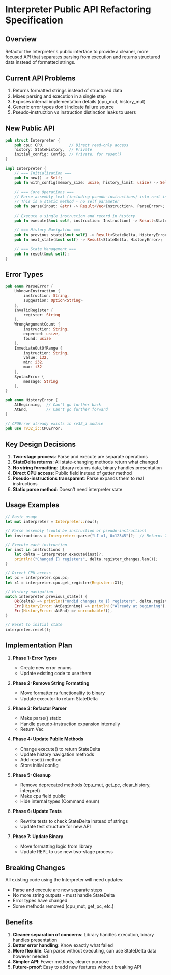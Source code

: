 # Interpreter Public API Refactoring Specification

## Overview
Refactor the Interpreter's public interface to provide a cleaner, more focused API that separates parsing from execution and returns structured data instead of formatted strings.

## Current API Problems
1. Returns formatted strings instead of structured data
2. Mixes parsing and execution in a single step
3. Exposes internal implementation details (cpu_mut, history_mut)
4. Generic error types don't indicate failure source
5. Pseudo-instruction vs instruction distinction leaks to users

## New Public API

```rust
pub struct Interpreter {
    pub cpu: CPU,           // Direct read-only access
    history: StateHistory,  // Private
    initial_config: Config, // Private, for reset()
}

impl Interpreter {
    // === Initialization ===
    pub fn new() -> Self;
    pub fn with_config(memory_size: usize, history_limit: usize) -> Self;
    
    // === Core Operations ===
    // Parse assembly text (including pseudo-instructions) into real instructions
    // This is a static method - no self parameter
    pub fn parse(input: &str) -> Result<Vec<Instruction>, ParseError>;
    
    // Execute a single instruction and record in history
    pub fn execute(&mut self, instruction: Instruction) -> Result<StateDelta, CPUError>;
    
    // === History Navigation ===
    pub fn previous_state(&mut self) -> Result<StateDelta, HistoryError>;
    pub fn next_state(&mut self) -> Result<StateDelta, HistoryError>;
    
    // === State Management ===
    pub fn reset(&mut self);
}
```

## Error Types

```rust
pub enum ParseError {
    UnknownInstruction { 
        instruction: String, 
        suggestion: Option<String> 
    },
    InvalidRegister { 
        register: String 
    },
    WrongArgumentCount { 
        instruction: String, 
        expected: usize, 
        found: usize 
    },
    ImmediateOutOfRange { 
        instruction: String, 
        value: i32, 
        min: i32, 
        max: i32 
    },
    SyntaxError { 
        message: String 
    },
}

pub enum HistoryError {
    AtBeginning,  // Can't go further back
    AtEnd,        // Can't go further forward
}

// CPUError already exists in rv32_i module
pub use rv32_i::CPUError;
```

## Key Design Decisions

1. **Two-stage process**: Parse and execute are separate operations
2. **StateDelta returns**: All state-changing methods return what changed
3. **No string formatting**: Library returns data, binary handles presentation
4. **Direct CPU access**: Public field instead of getter method
5. **Pseudo-instructions transparent**: Parse expands them to real instructions
6. **Static parse method**: Doesn't need interpreter state

## Usage Examples

```rust
// Basic usage
let mut interpreter = Interpreter::new();

// Parse assembly (could be instruction or pseudo-instruction)
let instructions = Interpreter::parse("LI x1, 0x12345")?;  // Returns 2 instructions

// Execute each instruction
for inst in instructions {
    let delta = interpreter.execute(inst)?;
    println!("Changed {} registers", delta.register_changes.len());
}

// Direct CPU access
let pc = interpreter.cpu.pc;
let x1 = interpreter.cpu.get_register(Register::X1);

// History navigation
match interpreter.previous_state() {
    Ok(delta) => println!("Undid changes to {} registers", delta.register_changes.len()),
    Err(HistoryError::AtBeginning) => println!("Already at beginning"),
    Err(HistoryError::AtEnd) => unreachable!(),
}

// Reset to initial state
interpreter.reset();
```

## Implementation Plan

1. **Phase 1: Error Types**
   - Create new error enums
   - Update existing code to use them

2. **Phase 2: Remove String Formatting**
   - Move formatter.rs functionality to binary
   - Update executor to return StateDelta

3. **Phase 3: Refactor Parser**
   - Make parse() static
   - Handle pseudo-instruction expansion internally
   - Return Vec<Instruction>

4. **Phase 4: Update Public Methods**
   - Change execute() to return StateDelta
   - Update history navigation methods
   - Add reset() method
   - Store initial config

5. **Phase 5: Cleanup**
   - Remove deprecated methods (cpu_mut, get_pc, clear_history, interpret)
   - Make cpu field public
   - Hide internal types (Command enum)

6. **Phase 6: Update Tests**
   - Rewrite tests to check StateDelta instead of strings
   - Update test structure for new API

7. **Phase 7: Update Binary**
   - Move formatting logic from library
   - Update REPL to use new two-stage process

## Breaking Changes

All existing code using the Interpreter will need updates:
- Parse and execute are now separate steps
- No more string outputs - must handle StateDelta
- Error types have changed
- Some methods removed (cpu_mut, get_pc, etc.)

## Benefits

1. **Cleaner separation of concerns**: Library handles execution, binary handles presentation
2. **Better error handling**: Know exactly what failed
3. **More flexible**: Can parse without executing, can use StateDelta data however needed
4. **Simpler API**: Fewer methods, clearer purpose
5. **Future-proof**: Easy to add new features without breaking API